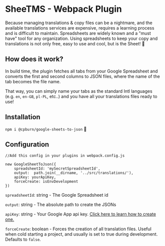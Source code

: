 # SheeTMS - Webpack Plugin

Because managing translations & copy files can be a nightmare, and the available translations services are expensive,
requires a learning process and is difficult to maintain. Spreadsheets are 
widely known and a "must have" tool for any organization. Using spreadsheets to keep
your copy and translations is not only free, easy to use and cool, but is the Sheet! 💩

## How does it work?

In build time, the plugin fetches all tabs from your Google Spreadsheet and converts the first and second
columns to JSON files, where the name of the tab becomes the file name. 

That way, you can simply name your tabs as the standard Intl languages (e.g. `en`, `en-GB`, `pl-PL`, etc..) 
and you have all your translations files ready to use!

## Installation

`npm i @cpburn/google-sheets-to-json` 🎉

## Configuration
```
//Add this config in your plugins in webpack.config.js

new GoogleSheetToJson({ 
    spreadsheetId: 'mySecretSpreadsheetId',
    output:  path.join(__dirname, '../src/translations/'),
    apiKey: yourApiKey,
    forceCreate: isEnvDevelopment
})
```

`spreadsheetId`: string - The Google Spreadsheet id

`output`: string - The absolute path to create the JSONs

`apiKey`: string - Your Google App api key. [Click here to learn how to create one.](https://developers.google.com/workspace/guides/create-project)

`forceCreate`: boolean - Forces the creation of all translation files. Useful when cold starting a project, and usually
is set to true during development. Defaults to `false`. 